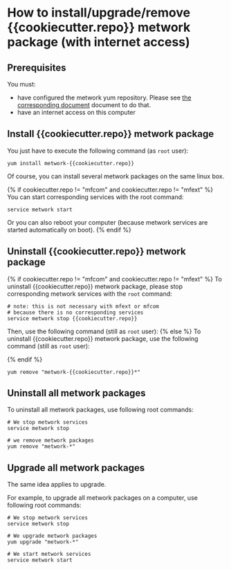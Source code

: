 # How to install/upgrade/remove {{cookiecutter.repo}} metwork package (with internet access)

[//]: # (automatically generated from https://github.com/metwork-framework/resources/blob/master/cookiecutter/_%7B%7Bcookiecutter.repo%7D%7D/.metwork-framework/install_a_metwork_package.md)

## Prerequisites

You must:

- have configured the metwork yum repository. Please see [the corresponding document](configure_metwork_repo.md) document to do that.
- have an internet access on this computer

## Install {{cookiecutter.repo}} metwork package

You just have to execute the following command (as `root` user):

```
yum install metwork-{{cookiecutter.repo}}
```

Of course, you can install several metwork packages on the same linux box.

{% if cookiecutter.repo != "mfcom" and cookiecutter.repo != "mfext" %}
You can start corresponding services with the root command:

```
service metwork start
```

Or you can also reboot your computer (because metwork services are started automatically on boot).
{% endif %}


## Uninstall {{cookiecutter.repo}} metwork package

{% if cookiecutter.repo != "mfcom" and cookiecutter.repo != "mfext" %}
To uninstall {{cookiecutter.repo}} metwork package, please stop corresponding metwork services with the `root` command:

```
# note: this is not necessary with mfext or mfcom
# because there is no corresponding services
service metwork stop {{cookiecutter.repo}}
```

Then, use the following command (still as `root` user):
{% else %}
To uninstall {{cookiecutter.repo}} metwork package, use the following command (still as `root` user):

{% endif %}

```
yum remove "metwork-{{cookiecutter.repo}}*"
```

## Uninstall all metwork packages

To uninstall all metwork packages, use following root commands:

```
# We stop metwork services
service metwork stop

# we remove metwork packages
yum remove "metwork-*"
```

## Upgrade all metwork packages

The same idea applies to upgrade.

For example, to upgrade all metwork packages on a computer, use following root commands:

```
# We stop metwork services
service metwork stop

# We upgrade metwork packages
yum upgrade "metwork-*"

# We start metwork services
service metwork start
```
